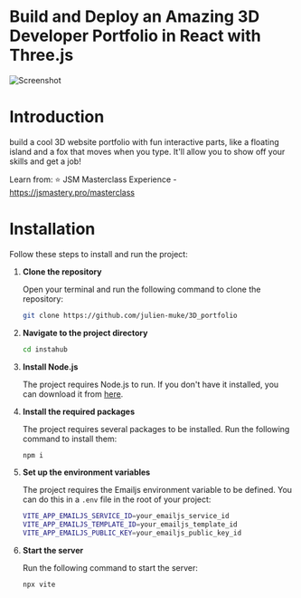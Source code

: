 # Build and Deploy an Amazing 3D Developer Portfolio in React with Three.js
![Screenshot](3d.gif)

# Introduction
build a cool 3D website portfolio with fun interactive parts, like a floating island and a fox that moves when you type. It'll allow you to show off your skills and get a job!


 Learn from:
  ⭐ JSM Masterclass Experience - https://jsmastery.pro/masterclass

# Installation

Follow these steps to install and run the project:

1. **Clone the repository**

   Open your terminal and run the following command to clone the repository:

   ```bash
   git clone https://github.com/julien-muke/3D_portfolio
   ```

2. **Navigate to the project directory**

   ```bash
   cd instahub
   ```

3. **Install Node.js**

   The project requires Node.js to run. If you don't have it installed, you can download it from [here](https://nodejs.org/en/download/).

4. **Install the required packages**

   The project requires several packages to be installed. Run the following command to install them:

   ```bash
   npm i
   ```

5. **Set up the environment variables**

   The project requires the Emailjs environment variable to be defined. You can do this in a `.env` file in the root of your project:

   ```bash
   VITE_APP_EMAILJS_SERVICE_ID=your_emailjs_service_id
   VITE_APP_EMAILJS_TEMPLATE_ID=your_emailjs_template_id
   VITE_APP_EMAILJS_PUBLIC_KEY=your_emailjs_public_key_id
   
   ```

7. **Start the server**

   Run the following command to start the server:

   ```bash
   npx vite
   ```



